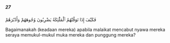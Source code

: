 ##### 27

<span class="ayah">فَكَيْفَ إِذَا تَوَفَّتْهُمُ ٱلْمَلَٰٓئِكَةُ يَضْرِبُونَ وُجُوهَهُمْ وَأَدْبَٰرَهُمْ</span>

<span class="ayah_translation">Bagaimanakah (keadaan mereka) apabila malaikat mencabut nyawa mereka seraya memukul-mukul muka mereka dan punggung mereka?</span>
